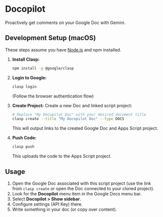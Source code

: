 # Docopilot

Proactively get comments on your Google Doc with Gemini.

## Development Setup (macOS)

These steps assume you have [Node.js](https://nodejs.org/) and npm installed.

1.  **Install Clasp:**
    ```bash
    npm install -g @google/clasp
    ```

2.  **Login to Google:**
    ```bash
    clasp login
    ```
    (Follow the browser authentication flow)

3.  **Create Project:**
    Create a new Doc and linked script project:
    ```bash
    # Replace "My Docopilot Doc" with your desired document title
    clasp create --title "My Docopilot Doc" --type DOCS
    ```
    This will output links to the created Google Doc and Apps Script project.

4.  **Push Code:**
    ```bash
    clasp push
    ```
    This uploads the code to the Apps Script project.

## Usage

1.  Open the Google Doc associated with this script project (use the link from `clasp create` or open the Doc connected to your cloned project).
2.  Look for the **Docopilot** menu item in the Google Docs menu bar.
3.  Select **Docopilot > Show sidebar**.
4.  Configure settings (API Key) there.
5.  Write something in your doc (or copy over content).